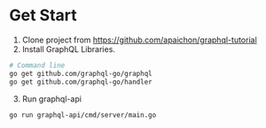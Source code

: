 # Get Start
1. Clone project from https://github.com/apaichon/graphql-tutorial
2. Install GraphQL Libraries.
```sh
# Command line
go get github.com/graphql-go/graphql
go get github.com/graphql-go/handler
```
3. Run graphql-api
```sh
go run graphql-api/cmd/server/main.go
```